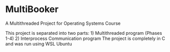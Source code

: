 # MultiBooker
A Multithreaded Project for Operating Systems Course

This project is separated into two parts: 1) Multithreaded program (Phases 1-4) 2) Interprocess Communication program
The project is completely in C and was run using WSL Ubuntu

